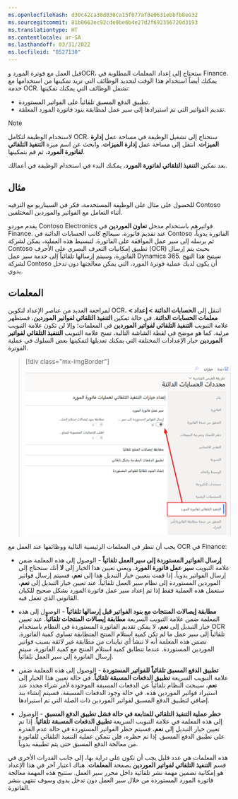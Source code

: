 ```yaml
---
ms.openlocfilehash: d30c42ca30d030ca15f077af8e0631ebbfb8ee32
ms.sourcegitcommit: 81b0663ec92cde0be6b4e27d2f692356720d3193
ms.translationtype: HT
ms.contentlocale: ar-SA
ms.lasthandoff: 03/31/2022
ms.locfileid: "8527130"
---
```

قبل العمل مع فوترة المورد وOCR، ستحتاج إلى إعداد المعلمات المطلوبة في Finance. يمكنك أيضاً استخدام هذا الوقت لتحديد الوظائف التي تريد تمكينها من استخدامها مع خدمة OCR. تشمل الوظائف التي يمكنك تمكينها:

- تطبيق الدفع المسبق تلقائياً على الفواتير المستوردة.
- تقديم الفواتير التي تم استيرادها إلى سير عمل لمطابقة بنود فاتورة المورد المعلقة.

> [!NOTE]
> لاستخدام الوظيفة لتكامل OCR، ستحتاج إلى تشغيل الوظيفة في مساحة عمل **إدارة الميزات**. انتقل إلى مساحة عمل **إدارة الميزات**، وابحث عن اسم ميزة **التنفيذ التلقائي لفاتورة المورد‬**، ثم قم بتمكينها.

بعد تمكين **التنفيذ التلقائي لفاتورة المورد**، يمكنك البدء في استخدام الوظيفة في أعمالك.

## <a name="example"></a>مثال

للحصول على مثال على الوظيفة المستخدمة، فكر في السيناريو مع الترفيه Contoso أثناء التعامل مع الفواتير والموردين المختلفين.

يقدم موردو Contoso Electronics فواتيرهم باستخدام مدخل **تعاون الموردين** في Finance. عند تقديم فاتورة، سيعالج كاتب الحسابات الدائنة في Contoso الفاتورة يدوياً، ثم يرسله إلى سير عمل الموافقة على الفاتورة. لتبسيط هذه العملية، يمكن لشركة Contoso تطبيق إمكانيات التعرف البصري على الأحرف (OCR) بحيث يتم إرسال الفاتورة، وسيتم إرسالها تلقائياً إلى خدمة سير عمل Dynamics 365. سيتيح هذا النهج لشركة Contoso أن يكون لديك عملية فوترة المورد، التي يمكن معالجتها دون تدخل يدوي.

## <a name="parameters"></a>المعلمات

لمراجعة العديد من عناصر الإعداد لتكوين OCR، انتقل إلى **الحسابات الدائنة > إعداد > معلمات الحسابات الدائنة**. في حالة تمكين **التنفيذ التلقائي لفواتير الموردين**، فستظهر علامة التبويب **التنفيذ التلقائي لفواتير الموردين** في المعلمات؛ وإلا لن تكون علامة التبويب مرئية. كما هو موضح في لقطة الشاشة التالية، تمنح علامة التبويب **التنفيذ التلقائي لفواتير الموردين** خيار الإعدادات المختلفة التي يمكنك تعديلها لتمكينها بعض السلوك في عملية الفوترة.

> [!div class="mx-imgBorder"]
> [![لقطة شاشة لمعلمات الحسابات الدائنة تُظهر تحديد التنفيذ التلقائي لفواتير الموردين وتعيين الإرسال إلى لا تلقائياً](../media/invoice-parameters.png)](../media/invoice-parameters.png#lightbox)

يجب أن تنظر في المعلمات الرئيسية التالية ووظائفها عند العمل مع OCR في Finance:

- **إرسال الفواتير المستوردة إلى سير العمل تلقائياً** - الوصول إلى هذه المعلمة ضمن علامة التبويب **سير عمل فاتورة المورد**. ويعني تعيين هذا الخيار إلى **لا** أنك ستحتاج إلى إرسال الفواتير يدوياً. إذا قمت بتعيين خيار التبديل هذا إلى **نعم**، فسيتم إرسال فواتير الموردين المستوردة إلى نظام سير العمل تلقائياً. عند تعيين خيار التبديل إلى **نعم**، ستعمل هذه العملية فقط إذا تم إعداد سير عمل فاتورة المورد بشكل صحيح للكيان القانوني الذي تعمل فيه.

- **مطابقة إيصالات المنتجات مع بنود الفواتير قبل إرسالها تلقائياً** - الوصول إلى هذه المعلمة ضمن علامة التبويب السريعة **مطابقة إيصالات المنتجات تلقائياً**. عند تعيين خيار التبديل إلى **نعم**، لا يمكن تقديم الفاتورة المستوردة في النظام باستخدام OCR تلقائياً إلى سير عمل ما لم تكن كمية استلام المنتج المتطابقة تساوي كمية الفاتورة. تضمن هذه المعلمة أنه لا تنشأ أي تباينات من مطابقة غير لائقة بسبب فواتير الموردين المستوردة. عندما تتطابق كمية استلام المنتج مع كمية الفاتورة، سيتم إرسال الفاتورة إلى سير العمل تلقائياً.

- **تطبيق الدفع المسبق تلقائياً للفواتير المستوردة** - الوصول إلى هذه المعلمة ضمن علامة التبويب السريعة **تطبيق الدفعات المسبقة تلقائياً**. في حالة تعيين هذا الخيار إلى **نعم**، سيبحث النظام تلقائياً عن الدفعات المسبقة الموجودة لأمر شراء محدد عند استيراد فواتير الموردين هذه. في حالة وجود الدفعات المسبقة، فسيتم إنشاء بند إضافي لتطبيق الدفع المسبق لفواتير الموردين ذات الصلة التي تم استيرادها.

- **حظر عملية التنفيذ التلقائي للمتابعة في حالة فشل تطبيق الدفع المسبق** - الوصول إلى هذه المعلمة في علامة التبويب السريعة **تطبيق الدفعات المسبقة تلقائياً**. إذا تم تعيين خيار التبديل إلى **نعم**، فسيتم حظر الفواتير المستوردة في حالة عدم القدرة على تطبيق الدفع المسبق. إذا تم حظره، فلن تتمكن عملية التنفيذ التلقائي للفاتورة من معالجة الدفع المسبق حتى يتم تطبيقه يدوياً.

هذه المعلمات هي عدد قليل يجب أن تكون على دراية بها، إلى جانب القدرات الأخرى في قسم **التنفيذ التلقائي لفواتير الموردين** بصفحة **المعلمات**. هناك اعتبار آخر في هذا الإعداد هو إمكانية تضمين مهمة نشر تلقائية داخل محرر سير العمل. ستتيح هذه المهمة معالجة فاتورة المورد المستوردة من خلال سير العمل دون تدخل يدوي وسوف تنتهي بنشر الفاتورة.
